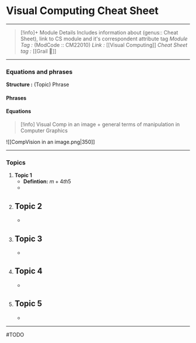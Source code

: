 # Visual Computing Cheat Sheet
---
> [!info]+ Module Details
> Includes information about (genus:: Cheat Sheet), link to CS module and it's correspondent attribute tag 
> *Module Tag :* (ModCode :: CM22010) 
> *Link :* [[Visual Computing]]
> *Cheat Sheet tag :* [[Grail 🩷]]

---
### Equations and phrases
**Structure :** (Topic) Phrase
#### Phrases

#### Equations

> [!info] Visual Comp in an image + 
> general terms of manipulation in Computer Graphics 
>
![[CompVision in an image.png|350]]


---
### Topics
1. **Topic 1**
    - **Defintion:** $m+4th5$
    - 
2. **Topic 2**
    - 
    - 
3. **Topic 3**
    - 
    - 
4. **Topic 4**
    - 
    - 
5. **Topic 5**
    - 
    - 

---
#TODO 